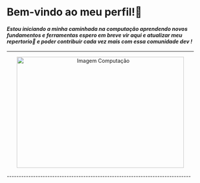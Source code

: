 # Bem-vindo ao meu perfil!👋
#### *Estou iniciando a minha caminhada na computação aprendendo novos fundamentos e ferramentas espero em breve vir aqui e atualizar meu repertorio🚀 e poder contribuir cada vez mais com essa comunidade dev !*
-----------------------------------------------------------------------------
<p align="center">
  <img src="https://th.bing.com/th/id/OIG1.qZt3az032AyJ31sI3ccN?pid=ImgGn" alt="Imagem Computação" width="450" height="300">
</p>
-----------------------------------------------------------------------------